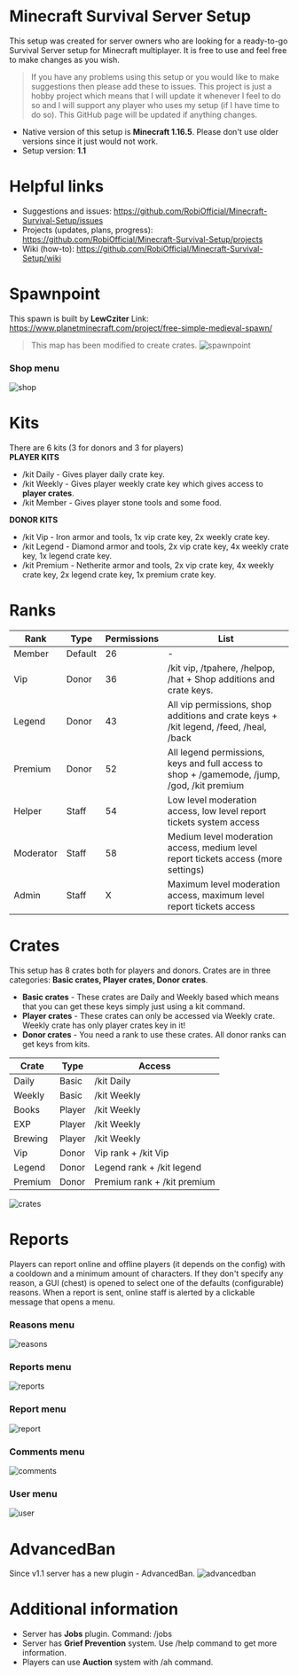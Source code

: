 # Minecraft Survival Server Setup
This setup was created for server owners who are looking for a ready-to-go Survival Server setup for Minecraft multiplayer. It is free to use and feel free to make changes as you wish. 
> If you have any problems using this setup or you would like to make suggestions then please add these to issues. This project is just a hobby project which means that I will update it whenever I feel to do so and I will support any player who uses my setup (if I have time to do so). This GitHub page will be updated if anything changes.
* Native version of this setup is **Minecraft 1.16.5**. Please don't use older versions since it just would not work.
* Setup version: **1.1**

# Helpful links
* Suggestions and issues: https://github.com/RobiOfficial/Minecraft-Survival-Setup/issues 
* Projects (updates, plans, progress): https://github.com/RobiOfficial/Minecraft-Survival-Setup/projects
* Wiki (how-to): https://github.com/RobiOfficial/Minecraft-Survival-Setup/wiki

# Spawnpoint
This spawn is built by **LewCziter**
Link: https://www.planetminecraft.com/project/free-simple-medieval-spawn/
> This map has been modified to create crates.
![spawnpoint](https://i.imgur.com/5CLXOgn.png)

### Shop menu
![shop](https://i.imgur.com/B8Y0RNl.png)

# Kits
There are 6 kits (3 for donors and 3 for players)  
**PLAYER KITS**
* /kit Daily - Gives player daily crate key.
* /kit Weekly - Gives player weekly crate key which gives access to **player crates**.
* /kit Member - Gives player stone tools and some food.

**DONOR KITS**
* /kit Vip - Iron armor and tools, 1x vip crate key, 2x weekly crate key.
* /kit Legend - Diamond armor and tools, 2x vip crate key, 4x weekly crate key, 1x legend crate key.
* /kit Premium - Netherite armor and tools, 2x vip crate key, 4x weekly crate key, 2x legend crate key, 1x premium crate key.

# Ranks
| Rank | Type | Permissions | List |
|---|---|---|---|
| Member | Default | 26 | - |
| Vip | Donor | 36 | /kit vip, /tpahere, /helpop, /hat + Shop additions and crate keys. |
| Legend | Donor | 43 | All vip permissions, shop additions and crate keys + /kit legend, /feed, /heal, /back |
| Premium | Donor | 52 | All legend permissions, keys and full access to shop + /gamemode, /jump, /god, /kit premium |
| Helper | Staff | 54 | Low level moderation access, low level report tickets system access |
| Moderator | Staff | 58 | Medium level moderation access, medium level report tickets access (more settings) |
| Admin | Staff | X | Maximum level moderation access, maximum level report tickets access |

# Crates
This setup has 8 crates both for players and donors.
Crates are in three categories: **Basic crates, Player crates, Donor crates**.
* **Basic crates** - These crates are Daily and Weekly based which means that you can get these keys simply just using a kit command.
* **Player crates** - These crates can only be accessed via Weekly crate. Weekly crate has only player crates key in it!
* **Donor crates** - You need a rank to use these crates. All donor ranks can get keys from kits.

| Crate | Type | Access |
|---|---|---|
| Daily | Basic | /kit Daily |
| Weekly | Basic | /kit Weekly |
| Books | Player | /kit Weekly |
| EXP | Player | /kit Weekly |
| Brewing | Player | /kit Weekly |
| Vip | Donor | Vip rank + /kit Vip |
| Legend | Donor | Legend rank + /kit legend |
| Premium | Donor | Premium rank + /kit premium |

![crates](https://i.imgur.com/D3Wqymj.png)

# Reports
Players can report online and offline players (it depends on the config) with a cooldown and a minimum amount of characters. If they don't specify any reason, a GUI (chest) is opened to select one of the defaults (configurable) reasons.
When a report is sent, online staff is alerted by a clickable message that opens a menu.
### Reasons menu
![reasons](https://i.imgur.com/byDirMx.png)
### Reports menu
![reports](https://i.imgur.com/a3W5Vt5.png)
### Report menu
![report](https://i.imgur.com/uR5DUhe.png)
### Comments menu
![comments](https://i.imgur.com/0OthLnf.png)
### User menu
![user](https://i.imgur.com/NFqVWhj.png)

# AdvancedBan
Since v1.1 server has a new plugin - AdvancedBan.
![advancedban](https://proxy.spigotmc.org/217fb263e9e70ac47b94242e73dd352fe39bfbd5?url=http%3A%2F%2Fi.imgur.com%2F1mKUgoE.png)

# Additional information
* Server has **Jobs** plugin. Command: /jobs
* Server has **Grief Prevention** system. Use /help command to get more information.
* Players can use **Auction** system with /ah command.
